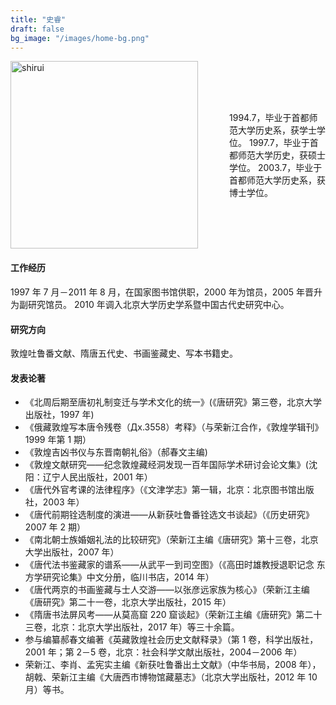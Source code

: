 ```yaml
---
title: "史睿"
draft: false
bg_image: "/images/home-bg.png"
---
```


<div style="display: flex; align-items: center; margin-bottom: 20px">
  <img class="photo" src="/images/shirui.png" alt="shirui" style="height: 300px; margin-right: 50px">
  <p>
1994.7，毕业于首都师范大学历史系，获学士学位。
1997.7，毕业于首都师范大学历史，获硕士学位。
2003.7，毕业于首都师范大学历史系，获博士学位。
</p>
</div>

#### 工作经历

1997 年 7 月－2011 年 8 月，在国家图书馆供职，2000 年为馆员，2005 年晋升为副研究馆员。
2010 年调入北京大学历史学系暨中国古代史研究中心。

#### 研究方向

敦煌吐鲁番文献、隋唐五代史、书画鉴藏史、写本书籍史。

#### 发表论著

- 《北周后期至唐初礼制变迁与学术文化的统一》(《唐研究》第三卷，北京大学出版社，1997 年)
- 《俄藏敦煌写本唐令残卷（Дx.3558）考释》（与荣新江合作，《敦煌学辑刊》1999 年第 1 期）
- 《敦煌吉凶书仪与东晋南朝礼俗》（郝春文主编)
- 《敦煌文献研究——纪念敦煌藏经洞发现一百年国际学术研讨会论文集》(沈阳：辽宁人民出版社，2001 年）
- 《唐代外官考课的法律程序》（《文津学志》第一辑，北京：北京图书馆出版社，2003 年）
- 《唐代前期铨选制度的演进——从新获吐鲁番铨选文书谈起》（《历史研究》2007 年 2 期）
- 《南北朝士族婚姻礼法的比较研究》（荣新江主编《唐研究》第十三卷，北京大学出版社，2007 年）
- 《唐代法书鉴藏家的谱系——从武平一到司空图》（《高田时雄教授退职记念 东方学研究论集》中文分册，临川书店，2014 年）
- 《唐代两京的书画鉴藏与士人交游——以张彦远家族为核心》（荣新江主编《唐研究》第二十一卷，北京大学出版社，2015 年）
- 《隋唐书法屏风考——从莫高窟 220 窟谈起》（荣新江主编《唐研究》第二十三卷，北京：北京大学出版社，2017 年）等三十余篇。
- 参与编纂郝春文编著《英藏敦煌社会历史文献释录》（第 1 卷，科学出版社，2001 年；第 2－5 卷，北京：社会科学文献出版社，2004－2006 年）
- 荣新江、李肖、孟宪实主编《新获吐鲁番出土文献》（中华书局，2008 年），胡戟、荣新江主编《大唐西市博物馆藏墓志》（北京大学出版社，2012 年 10 月）等书。
